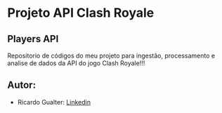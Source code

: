 # Projeto API Clash Royale 

## Players API

Repositorio de códigos do meu projeto para ingestão, processamento e analise de dados da API do jogo Clash Royale!!!

## Autor:

* Ricardo Gualter: [Linkedin](https://www.linkedin.com/in/ricardo-gualter/)




